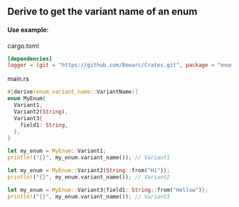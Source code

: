 ## Derive to get the variant name of an enum

#### Use example:

cargo.toml
```toml
[dependencies]
logger = {git = "https://github.com/Bowarc/Crates.git", package = "enum_variant_name"}
``` 
main.rs
```rust
#[derive(enum_variant_name::VariantName)]
enum MyEnum{
  Variant1,
  Variant2(String),
  Variant3{
    field1: String,
  },
}

let my_enum = MyEnum::Variant1;
println!("{}", my_enum.variant_name()); // Variant1

let my_enum = MyEnum::Variant2(String::from("Hi"));
println!("{}", my_enum.variant_name()); // Variant2

let my_enum = MyEnum::Variant3{field1: String::from("Hellow")};
println!("{}", my_enum.variant_name()); // Variant3
``` 